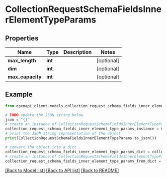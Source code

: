# CollectionRequestSchemaFieldsInnerElementTypeParams


## Properties

Name | Type | Description | Notes
------------ | ------------- | ------------- | -------------
**max_length** | **int** |  | [optional] 
**dim** | **int** |  | [optional] 
**max_capacity** | **int** |  | [optional] 

## Example

```python
from openapi_client.models.collection_request_schema_fields_inner_element_type_params import CollectionRequestSchemaFieldsInnerElementTypeParams

# TODO update the JSON string below
json = "{}"
# create an instance of CollectionRequestSchemaFieldsInnerElementTypeParams from a JSON string
collection_request_schema_fields_inner_element_type_params_instance = CollectionRequestSchemaFieldsInnerElementTypeParams.from_json(json)
# print the JSON string representation of the object
print(CollectionRequestSchemaFieldsInnerElementTypeParams.to_json())

# convert the object into a dict
collection_request_schema_fields_inner_element_type_params_dict = collection_request_schema_fields_inner_element_type_params_instance.to_dict()
# create an instance of CollectionRequestSchemaFieldsInnerElementTypeParams from a dict
collection_request_schema_fields_inner_element_type_params_from_dict = CollectionRequestSchemaFieldsInnerElementTypeParams.from_dict(collection_request_schema_fields_inner_element_type_params_dict)
```
[[Back to Model list]](../README.md#documentation-for-models) [[Back to API list]](../README.md#documentation-for-api-endpoints) [[Back to README]](../README.md)


